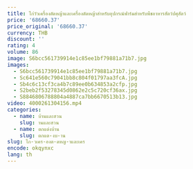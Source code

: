 ```yaml
---
title: ไก่วัวเครื่องตัดหญ้าและเครื่องตัดหญ้าสําหรับอุปกรณ์ฟาร์มสําหรับพืชอาหารสัตว์ปศุสัตว์
price: '68660.37'
price_original: '68660.37'
currency: THB
discount: ''
rating: 4
volume: 86
image: S6bcc561739914e1c85ee1bf79881a71b7.jpg
images:
  - S6bcc561739914e1c85ee1bf79881a71b7.jpg
  - Sc641e560c79041bb8c804f01797aa3fcA.jpg
  - Sb4c6c13cf3ca4b7c89ee0b634853a2cfp.jpg
  - S2beb2f53278345d0862e2c5c720cf36ax.jpg
  - S8846806788804a4887ca7bb6670513b13.jpg
video: 4000261304156.mp4
categories:
  - name: บ้านและสวน
    slug: านและสวน
  - name: ตกแต่งบ้าน
    slug: ตกแต-งบ-าน
slug: ไก-วเคร-องต-ดหญ-าและเคร
encode: okqynxc
lang: th
---
```

  